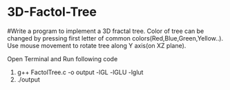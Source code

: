 # 3D-Factol-Tree
#Write a program to implement a 3D fractal tree. Color of tree can be changed by pressing first letter of common colors(Red,Blue,Green,Yellow..). Use mouse movement to rotate tree along Y axis(on XZ plane).

Open Terminal and Run following code

1.  g++ FactolTree.c -o output -lGL -lGLU -lglut
2.  ./output

